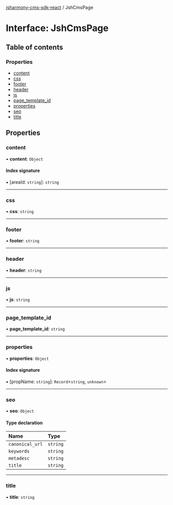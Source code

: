 [jsharmony-cms-sdk-react](../README.md) / JshCmsPage

# Interface: JshCmsPage

## Table of contents

### Properties

- [content](JshCmsPage.md#content)
- [css](JshCmsPage.md#css)
- [footer](JshCmsPage.md#footer)
- [header](JshCmsPage.md#header)
- [js](JshCmsPage.md#js)
- [page\_template\_id](JshCmsPage.md#page_template_id)
- [properties](JshCmsPage.md#properties)
- [seo](JshCmsPage.md#seo)
- [title](JshCmsPage.md#title)

## Properties

### content

• **content**: `Object`

#### Index signature

▪ [areaId: `string`]: `string`

___

### css

• **css**: `string`

___

### footer

• **footer**: `string`

___

### header

• **header**: `string`

___

### js

• **js**: `string`

___

### page\_template\_id

• **page\_template\_id**: `string`

___

### properties

• **properties**: `Object`

#### Index signature

▪ [propName: `string`]: `Record`<`string`, `unknown`\>

___

### seo

• **seo**: `Object`

#### Type declaration

| Name | Type |
| :------ | :------ |
| `canonical_url` | `string` |
| `keywords` | `string` |
| `metadesc` | `string` |
| `title` | `string` |

___

### title

• **title**: `string`
